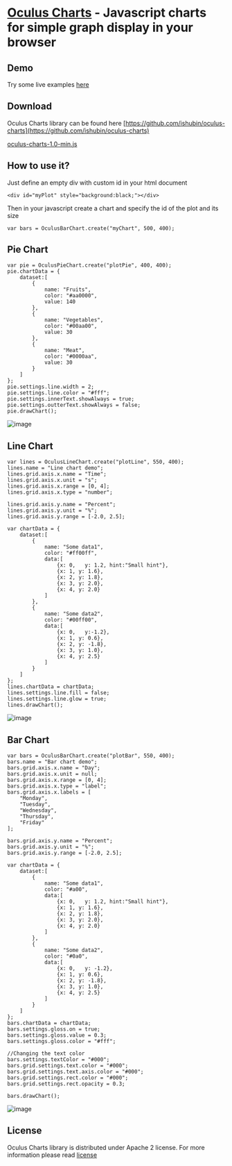 [Oculus Charts](http://ishubin.github.com/oculus-charts/) - Javascript charts for simple graph display in your browser
===================

Demo
--------------------

Try some live examples [here](http://ishubin.github.com/oculus-charts/)

Download
--------------------

Oculus Charts library can be found here [https://github.com/ishubin/oculus-charts](https://github.com/ishubin/oculus-charts)

[oculus-charts-1.0-min.js](https://raw.github.com/ishubin/oculus-charts/master/oculus-charts-1.0-min.js)


How to use it?
--------------------
Just define an empty div with custom id in your html document

    <div id="myPlot" style="background:black;"></div>

Then in your javascript create a chart and specify the id of the plot and its size 

    var bars = OculusBarChart.create("myChart", 500, 400);

Pie Chart
--------------------

    var pie = OculusPieChart.create("plotPie", 400, 400);
    pie.chartData = {
        dataset:[
            {
                name: "Fruits",
                color: "#aa0000",
                value: 140
            },
            {
                name: "Vegetables",
                color: "#00aa00",
                value: 30
            },
            {
                name: "Meat",
                color: "#0000aa",
                value: 30
            }
        ]
    };
    pie.settings.line.width = 2;
    pie.settings.line.color = "#fff";
    pie.settings.innerText.showAlways = true;
    pie.settings.outterText.showAlways = false;
    pie.drawChart();

![image](http://ishubin.hithub.com/oculus-charts/images/pie-chart-example.png)

Line Chart
--------------------
    var lines = OculusLineChart.create("plotLine", 550, 400);
    lines.name = "Line chart demo";
    lines.grid.axis.x.name = "Time";
    lines.grid.axis.x.unit = "s";
    lines.grid.axis.x.range = [0, 4];
    lines.grid.axis.x.type = "number";

    lines.grid.axis.y.name = "Percent";
    lines.grid.axis.y.unit = "%";
    lines.grid.axis.y.range = [-2.0, 2.5];

    var chartData = {
        dataset:[
            {
                name: "Some data1",
                color: "#ff00ff",
                data:[
                    {x: 0,   y: 1.2, hint:"Small hint"},
                    {x: 1, y: 1.6},
                    {x: 2, y: 1.8},
                    {x: 3, y: 2.0},
                    {x: 4, y: 2.0}
                ]
            },
            {
                name: "Some data2",
                color: "#00ff00",
                data:[
                    {x: 0,   y:-1.2},
                    {x: 1, y: 0.6},
                    {x: 2, y: -1.8},
                    {x: 3, y: 1.0},
                    {x: 4, y: 2.5}
                ]
            }
        ]
    };
    lines.chartData = chartData;
    lines.settings.line.fill = false;
    lines.settings.line.glow = true;
    lines.drawChart();

![image](http://ishubin.hithub.com/oculus-charts/images/line-chart-example.png)

Bar Chart
--------------------
    var bars = OculusBarChart.create("plotBar", 550, 400);
    bars.name = "Bar chart demo";
    bars.grid.axis.x.name = "Day";
    bars.grid.axis.x.unit = null;
    bars.grid.axis.x.range = [0, 4];
    bars.grid.axis.x.type = "label";
    bars.grid.axis.x.labels = [
        "Monday", 
        "Tuesday", 
        "Wednesday", 
        "Thursday", 
        "Friday"
    ];

    bars.grid.axis.y.name = "Percent";
    bars.grid.axis.y.unit = "%";
    bars.grid.axis.y.range = [-2.0, 2.5];

    var chartData = {
        dataset:[
            {
                name: "Some data1",
                color: "#a00",
                data:[
                    {x: 0,   y: 1.2, hint:"Small hint"},
                    {x: 1, y: 1.6},
                    {x: 2, y: 1.8},
                    {x: 3, y: 2.0},
                    {x: 4, y: 2.0}
                ]
            },
            {
                name: "Some data2",
                color: "#0a0",
                data:[
                    {x: 0,   y: -1.2},
                    {x: 1, y: 0.6},
                    {x: 2, y: -1.8},
                    {x: 3, y: 1.0},
                    {x: 4, y: 2.5}
                ]
            }
        ]
    };
    bars.chartData = chartData;
    bars.settings.gloss.on = true;
    bars.settings.gloss.value = 0.3;
    bars.settings.gloss.color = "#fff";

    //Changing the text color
    bars.settings.textColor = "#000";
    bars.grid.settings.text.color = "#000";
    bars.grid.settings.text.axis.color = "#000";
    bars.grid.settings.rect.color = "#000";
    bars.grid.settings.rect.opacity = 0.3;

    bars.drawChart();

![image](http://ishubin.hithub.com/oculus-charts/images/var-chart-example.png)

License
--------------------

Oculus Charts library is distributed under Apache 2 license. For more information please read [license](http://apache.org)


